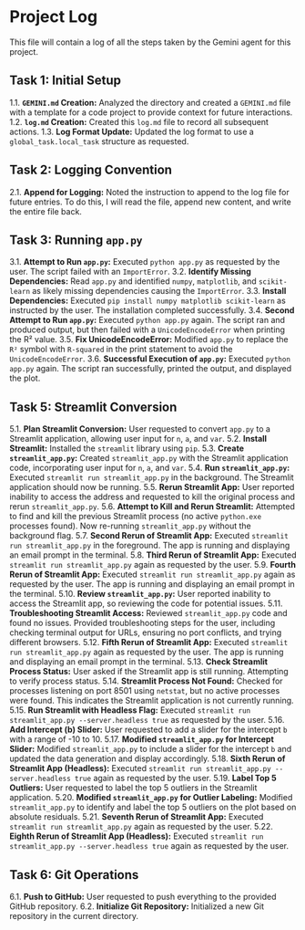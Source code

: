 # Project Log

This file will contain a log of all the steps taken by the Gemini agent for this project.

## Task 1: Initial Setup

1.1. **`GEMINI.md` Creation:** Analyzed the directory and created a `GEMINI.md` file with a template for a code project to provide context for future interactions.
1.2. **`log.md` Creation:** Created this `log.md` file to record all subsequent actions.
1.3. **Log Format Update:** Updated the log format to use a `global_task.local_task` structure as requested.

## Task 2: Logging Convention

2.1. **Append for Logging:** Noted the instruction to append to the log file for future entries. To do this, I will read the file, append new content, and write the entire file back.

## Task 3: Running `app.py`

3.1. **Attempt to Run `app.py`:** Executed `python app.py` as requested by the user. The script failed with an `ImportError`.
3.2. **Identify Missing Dependencies:** Read `app.py` and identified `numpy`, `matplotlib`, and `scikit-learn` as likely missing dependencies causing the `ImportError`.
3.3. **Install Dependencies:** Executed `pip install numpy matplotlib scikit-learn` as instructed by the user. The installation completed successfully.
3.4. **Second Attempt to Run `app.py`:** Executed `python app.py` again. The script ran and produced output, but then failed with a `UnicodeEncodeError` when printing the R² value.
3.5. **Fix UnicodeEncodeError:** Modified `app.py` to replace the `R²` symbol with `R-squared` in the print statement to avoid the `UnicodeEncodeError`.
3.6. **Successful Execution of `app.py`:** Executed `python app.py` again. The script ran successfully, printed the output, and displayed the plot.

## Task 5: Streamlit Conversion

5.1. **Plan Streamlit Conversion:** User requested to convert `app.py` to a Streamlit application, allowing user input for `n`, `a`, and `var`.
5.2. **Install Streamlit:** Installed the `streamlit` library using `pip`.
5.3. **Create `streamlit_app.py`:** Created `streamlit_app.py` with the Streamlit application code, incorporating user input for `n`, `a`, and `var`.
5.4. **Run `streamlit_app.py`:** Executed `streamlit run streamlit_app.py` in the background. The Streamlit application should now be running.
5.5. **Rerun Streamlit App:** User reported inability to access the address and requested to kill the original process and rerun `streamlit_app.py`.
5.6. **Attempt to Kill and Rerun Streamlit:** Attempted to find and kill the previous Streamlit process (no active `python.exe` processes found). Now re-running `streamlit_app.py` without the background flag.
5.7. **Second Rerun of Streamlit App:** Executed `streamlit run streamlit_app.py` in the foreground. The app is running and displaying an email prompt in the terminal.
5.8. **Third Rerun of Streamlit App:** Executed `streamlit run streamlit_app.py` again as requested by the user.
5.9. **Fourth Rerun of Streamlit App:** Executed `streamlit run streamlit_app.py` again as requested by the user. The app is running and displaying an email prompt in the terminal.
5.10. **Review `streamlit_app.py`:** User reported inability to access the Streamlit app, so reviewing the code for potential issues.
5.11. **Troubleshooting Streamlit Access:** Reviewed `streamlit_app.py` code and found no issues. Provided troubleshooting steps for the user, including checking terminal output for URLs, ensuring no port conflicts, and trying different browsers.
5.12. **Fifth Rerun of Streamlit App:** Executed `streamlit run streamlit_app.py` again as requested by the user. The app is running and displaying an email prompt in the terminal.
5.13. **Check Streamlit Process Status:** User asked if the Streamlit app is still running. Attempting to verify process status.
5.14. **Streamlit Process Not Found:** Checked for processes listening on port 8501 using `netstat`, but no active processes were found. This indicates the Streamlit application is not currently running.
5.15. **Run Streamlit with Headless Flag:** Executed `streamlit run streamlit_app.py --server.headless true` as requested by the user.
5.16. **Add Intercept (b) Slider:** User requested to add a slider for the intercept `b` with a range of -10 to 10.
5.17. **Modified `streamlit_app.py` for Intercept Slider:** Modified `streamlit_app.py` to include a slider for the intercept `b` and updated the data generation and display accordingly.
5.18. **Sixth Rerun of Streamlit App (Headless):** Executed `streamlit run streamlit_app.py --server.headless true` again as requested by the user.
5.19. **Label Top 5 Outliers:** User requested to label the top 5 outliers in the Streamlit application.
5.20. **Modified `streamlit_app.py` for Outlier Labeling:** Modified `streamlit_app.py` to identify and label the top 5 outliers on the plot based on absolute residuals.
5.21. **Seventh Rerun of Streamlit App:** Executed `streamlit run streamlit_app.py` again as requested by the user.
5.22. **Eighth Rerun of Streamlit App (Headless):** Executed `streamlit run streamlit_app.py --server.headless true` again as requested by the user.

## Task 6: Git Operations

6.1. **Push to GitHub:** User requested to push everything to the provided GitHub repository.
6.2. **Initialize Git Repository:** Initialized a new Git repository in the current directory.